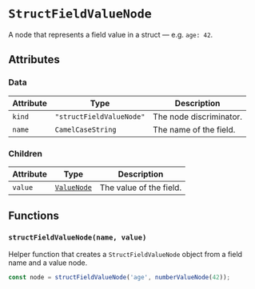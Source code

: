 # `StructFieldValueNode`

A node that represents a field value in a struct — e.g. `age: 42`.

## Attributes

### Data

| Attribute | Type                     | Description             |
| --------- | ------------------------ | ----------------------- |
| `kind`    | `"structFieldValueNode"` | The node discriminator. |
| `name`    | `CamelCaseString`        | The name of the field.  |

### Children

| Attribute | Type                       | Description             |
| --------- | -------------------------- | ----------------------- |
| `value`   | [`ValueNode`](./README.md) | The value of the field. |

## Functions

### `structFieldValueNode(name, value)`

Helper function that creates a `StructFieldValueNode` object from a field name and a value node.

```ts
const node = structFieldValueNode('age', numberValueNode(42));
```

